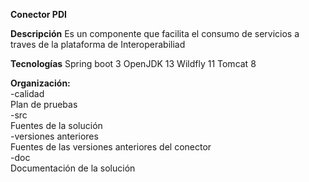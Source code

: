 <b>Conector PDI</b>

<b>Descripción</b>
Es un componente que facilita el consumo de servicios a traves de la plataforma de Interoperabiliad

<b>Tecnologías</b>
Spring boot 3
OpenJDK 13
Wildfly 11
Tomcat 8

<b>Organización:</b><br/>
-calidad<br/>
Plan de pruebas <br/>
-src<br/>
Fuentes de la solución<br/>
-versiones anteriores<br/>
Fuentes de las versiones anteriores del conector<br/>
-doc<br/>
Documentación de la solución<br/>
